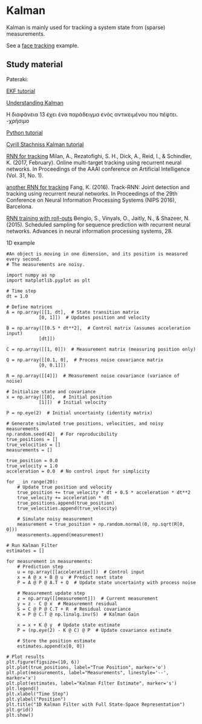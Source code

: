 # Kalman

Kalman is mainly used for tracking a system state from (sparse) measurements.

See a [face tracking](kalman_face_tracking.ipynb) example. 


## Study material

Pateraki:

[EKF tutorial](https://simondlevy.github.io/ekf-tutorial/)

[Understanding Kalman](https://www.cs.cmu.edu/~motionplanning/papers/sbp_papers/kalman/kleeman_understanding_kalman.pdf)

Η διαφάνεια 13 έχει ένα παράδειγμα ενός αντικειμένου που πέφτει. -χρήσιμο

[Python tutorial](https://medium.com/@jaems33/understanding-kalman-filters-with-python-2310e87b8f48)

[Cyrill Stachniss Kalman tutorial](https://www.youtube.com/watch?v=E-6paM_Iwfc)

[RNN for tracking](https://ojs.aaai.org/index.php/AAAI/article/view/11194) Milan, A., Rezatofighi, S. H., Dick, A., Reid, I., & Schindler, K. (2017, February). Online multi-target tracking using recurrent neural networks. In Proceedings of the AAAI conference on Artificial Intelligence (Vol. 31, No. 1).

[another RNN for tracking](https://web.stanford.edu/class/cs231a/prev_projects_2016/final_report%20(7).pdf) Fang, K. (2016). Track-RNN: Joint detection and tracking using recurrent neural networks. In Proceedings of the 29th Conference on Neural Information Processing Systems (NIPS 2016), Barcelona.

[RNN training with roll-outs](https://arxiv.org/pdf/1506.03099) Bengio, S., Vinyals, O., Jaitly, N., & Shazeer, N. (2015). Scheduled sampling for sequence prediction with recurrent neural networks. Advances in neural information processing systems, 28.

1D example

    #An object is moving in one dimension, and its position is measured every second. 
    # The measurements are noisy.

    import numpy as np
    import matplotlib.pyplot as plt

    # Time step
    dt = 1.0

    # Define matrices
    A = np.array([[1, dt],  # State transition matrix
                [0, 1]])  # Updates position and velocity

    B = np.array([[0.5 * dt**2],  # Control matrix (assumes acceleration input)
                [dt]])

    C = np.array([[1, 0]])  # Measurement matrix (measuring position only)

    Q = np.array([[0.1, 0],  # Process noise covariance matrix
                [0, 0.1]])

    R = np.array([[4]])  # Measurement noise covariance (variance of noise)

    # Initialize state and covariance
    x = np.array([[0],   # Initial position
                [1]])  # Initial velocity

    P = np.eye(2)  # Initial uncertainty (identity matrix)

    # Generate simulated true positions, velocities, and noisy measurements
    np.random.seed(42)  # For reproducibility
    true_positions = []
    true_velocities = []
    measurements = []

    true_position = 0.0
    true_velocity = 1.0
    acceleration = 0.0  # No control input for simplicity

    for _ in range(20):
        # Update true position and velocity
        true_position += true_velocity * dt + 0.5 * acceleration * dt**2
        true_velocity += acceleration * dt
        true_positions.append(true_position)
        true_velocities.append(true_velocity)
        
        # Simulate noisy measurement
        measurement = true_position + np.random.normal(0, np.sqrt(R[0, 0]))
        measurements.append(measurement)

    # Run Kalman Filter
    estimates = []

    for measurement in measurements:
        # Prediction step
        u = np.array([[acceleration]])  # Control input
        x = A @ x + B @ u  # Predict next state
        P = A @ P @ A.T + Q  # Update state uncertainty with process noise

        # Measurement update step
        z = np.array([[measurement]])  # Current measurement
        y = z - C @ x  # Measurement residual
        S = C @ P @ C.T + R  # Residual covariance
        K = P @ C.T @ np.linalg.inv(S)  # Kalman Gain

        x = x + K @ y  # Update state estimate
        P = (np.eye(2) - K @ C) @ P  # Update covariance estimate

        # Store the position estimate
        estimates.append(x[0, 0])
    
    # Plot results
    plt.figure(figsize=(10, 6))
    plt.plot(true_positions, label="True Position", marker='o')
    plt.plot(measurements, label="Measurements", linestyle='--', marker='x')
    plt.plot(estimates, label="Kalman Filter Estimate", marker='s')
    plt.legend()
    plt.xlabel("Time Step")
    plt.ylabel("Position")
    plt.title("1D Kalman Filter with Full State-Space Representation")
    plt.grid()
    plt.show()
